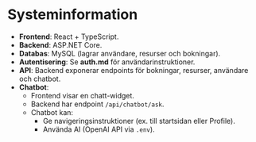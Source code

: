 # Systeminformation

- **Frontend**: React + TypeScript.  
- **Backend**: ASP.NET Core.  
- **Databas**: MySQL (lagrar användare, resurser och bokningar).  
- **Autentisering**: Se **auth.md** för användarinstruktioner.  
- **API**: Backend exponerar endpoints för bokningar, resurser, användare och chatbot.  
- **Chatbot**:  
  - Frontend visar en chatt-widget.  
  - Backend har endpoint `/api/chatbot/ask`.  
  - Chatbot kan:  
    - Ge navigeringsinstruktioner (ex. till startsidan eller Profile).  
    - Använda AI (OpenAI API via `.env`).  
